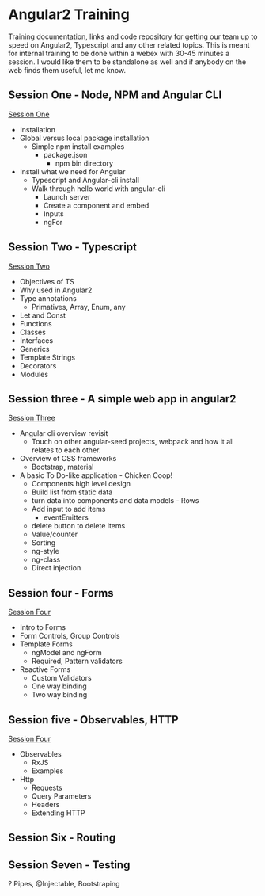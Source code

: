 # Angular2 Training

Training documentation, links and code repository for getting our team up to speed on Angular2, Typescript and any other related topics.
This is meant for internal training to be done within a webex with 30-45 minutes a session.  I would like them to be standalone as well
and if anybody on the web finds them useful, let me know. 

## Session One - Node, NPM and Angular CLI

[Session One](session-one/readme.md)

+ Installation
+ Global versus local package installation
  + Simple npm install examples
    + package.json
	  + npm bin directory
+ Install what we need for Angular
  + Typescript and Angular-cli install
  + Walk through hello world with angular-cli
	+ Launch server
	+ Create a component and embed
	+ Inputs
	+ ngFor

## Session Two - Typescript

[Session Two](session-two/readme.md)

+ Objectives of TS
+ Why used in Angular2
+ Type annotations
  * Primatives, Array, Enum, any
+ Let and Const
+ Functions
+ Classes
+ Interfaces
+ Generics
+ Template Strings
+ Decorators
+ Modules 


## Session three - A simple web app in angular2

[Session Three](session-three/readme.md)

+ Angular cli overview revisit
  + Touch on other angular-seed projects, webpack and how it all relates to each other.
+ Overview of CSS frameworks
  + Bootstrap, material
+ A basic To Do-like application - Chicken Coop!
  + Components high level design
  + Build list from static data
  + turn data into components and data models - Rows
  + Add input to add items
    + eventEmitters
  + delete button to delete items
  + Value/counter
  + Sorting
  + ng-style
  + ng-class
  + Direct injection 
  
## Session four - Forms

[Session Four](session-four/readme.md)

+ Intro to Forms
+ Form Controls, Group Controls
+ Template Forms
  + ngModel and ngForm
  + Required, Pattern validators
+ Reactive Forms
  + Custom Validators
  + One way binding
  + Two way binding

## Session five - Observables, HTTP

[Session Four](session-four/readme.md)

+ Observables
   + RxJS
   + Examples
+ Http
  + Requests
  + Query Parameters
  + Headers
  + Extending HTTP


## Session Six - Routing

## Session Seven - Testing
 

 

? Pipes, @Injectable, Bootstraping